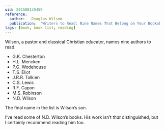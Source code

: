 ```yaml
---
uid: 201508130459
reference: 
  author:	Douglas Wilson
  publication:	"Writers to Read: Nine Names That Belong on Your Bookshelf"
tags: [book, book list, reading]
---
```


Wilson, a pastor and classical Christian educator, names nine authors to read:

- G.K. Chesterton
- H.L. Mencken
- P.G. Wodehouse
- T.S. Eliot
- J.R.R. Tolkien
- C.S. Lewis
- R.F. Capon
- M.S. Robinson
- N.D. Wilson

The final name in the list is Wilson’s son.

I’ve read some of N.D. Wilson’s books. His work isn’t *that* distinguished, but I certainly recommend reading him too.

